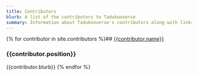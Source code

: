 ```yaml
---
title: Contributors
blurb: A list of the contributors to Tadukooverse
summary: Information about Tadukooverse's contributors along with links to pages with more details about them and their contributions.
---
```

{% for contributor in site.contributors %}## [{{contributor.name}}]({{contributor.url}})
### {{contributor.position}}
{{contributor.blurb}}
{% endfor %}
